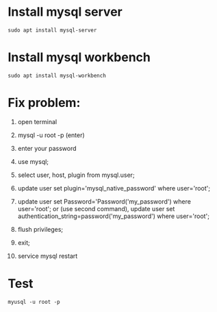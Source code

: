 Install mysql server
===================
```
sudo apt install mysql-server
```

Install mysql workbench
===================
```
sudo apt install mysql-workbench
```

Fix problem:
===================
  1. open terminal
  2. mysql -u root -p (enter)
  3. enter your password
  4. use mysql;
  5. select user, host, plugin from mysql.user;
  6. update user set plugin='mysql_native_password' where user='root';

  7. update user set Password='Password('my_password') where user='root';
  or (use second command), 
     update user set authentication_string=password('my_password') where user='root'; 
  8. flush privileges;
  7. exit;
  8. service mysql restart

Test
====================
```
myusql -u root -p
```
